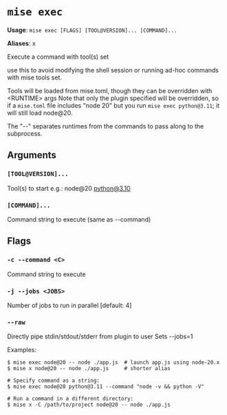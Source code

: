 # `mise exec`

**Usage**: `mise exec [FLAGS] [TOOL@VERSION]... [COMMAND]...`

**Aliases**: x

Execute a command with tool(s) set

use this to avoid modifying the shell session or running ad-hoc commands with mise tools set.

Tools will be loaded from mise.toml, though they can be overridden with &lt;RUNTIME> args
Note that only the plugin specified will be overridden, so if a `mise.toml` file
includes "node 20" but you run `mise exec python@3.11`; it will still load node@20.

The "--" separates runtimes from the commands to pass along to the subprocess.

## Arguments

### `[TOOL@VERSION]...`

Tool(s) to start e.g.: node@20 python@3.10

### `[COMMAND]...`

Command string to execute (same as --command)

## Flags

### `-c --command <C>`

Command string to execute

### `-j --jobs <JOBS>`

Number of jobs to run in parallel
[default: 4]

### `--raw`

Directly pipe stdin/stdout/stderr from plugin to user Sets --jobs=1

Examples:

    $ mise exec node@20 -- node ./app.js  # launch app.js using node-20.x
    $ mise x node@20 -- node ./app.js     # shorter alias

    # Specify command as a string:
    $ mise exec node@20 python@3.11 --command "node -v && python -V"

    # Run a command in a different directory:
    $ mise x -C /path/to/project node@20 -- node ./app.js
